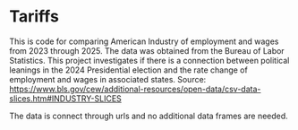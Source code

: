 # Tariffs
This is code for comparing American Industry of employment and wages from 2023 through 2025. 
The data was obtained from the Bureau of Labor Statistics. This project investigates if there 
is a connection between political leanings in the 2024 Presidential election and the rate 
change of employment and wages in associated states. 
Source: https://www.bls.gov/cew/additional-resources/open-data/csv-data-slices.htm#INDUSTRY-SLICES

The data is connect through urls and no additional data frames are needed. 
